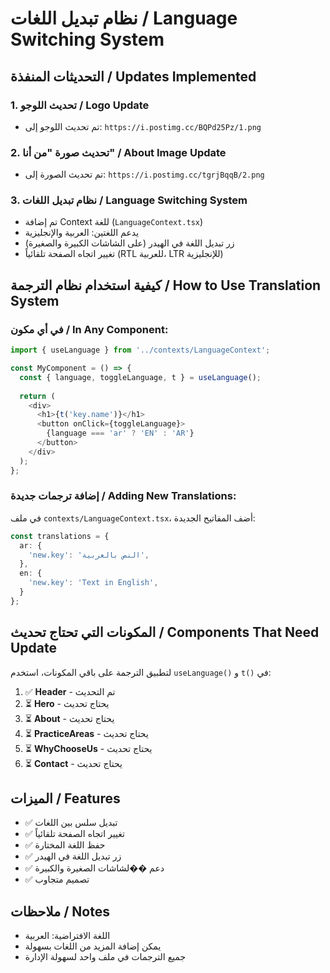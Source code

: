 # نظام تبديل اللغات / Language Switching System

## التحديثات المنفذة / Updates Implemented

### 1. تحديث اللوجو / Logo Update
- تم تحديث اللوجو إلى: `https://i.postimg.cc/BQPd25Pz/1.png`

### 2. تحديث صورة "من أنا" / About Image Update
- تم تحديث الصورة إلى: `https://i.postimg.cc/tgrjBqqB/2.png`

### 3. نظام تبديل اللغات / Language Switching System
- تم إضافة Context للغة (`LanguageContext.tsx`)
- يدعم اللغتين: العربية والإنجليزية
- زر تبديل اللغة في الهيدر (على الشاشات الكبيرة والصغيرة)
- تغيير اتجاه الصفحة تلقائياً (RTL للعربية، LTR للإنجليزية)

## كيفية استخدام نظام الترجمة / How to Use Translation System

### في أي مكون / In Any Component:

```typescript
import { useLanguage } from '../contexts/LanguageContext';

const MyComponent = () => {
  const { language, toggleLanguage, t } = useLanguage();
  
  return (
    <div>
      <h1>{t('key.name')}</h1>
      <button onClick={toggleLanguage}>
        {language === 'ar' ? 'EN' : 'AR'}
      </button>
    </div>
  );
};
```

### إضافة ترجمات جديدة / Adding New Translations:

في ملف `contexts/LanguageContext.tsx`، أضف المفاتيح الجديدة:

```typescript
const translations = {
  ar: {
    'new.key': 'النص بالعربية',
  },
  en: {
    'new.key': 'Text in English',
  }
};
```

## المكونات التي تحتاج تحديث / Components That Need Update

لتطبيق الترجمة على باقي المكونات، استخدم `useLanguage()` و `t()` في:

1. ✅ **Header** - تم التحديث
2. ⏳ **Hero** - يحتاج تحديث
3. ⏳ **About** - يحتاج تحديث
4. ⏳ **PracticeAreas** - يحتاج تحديث
5. ⏳ **WhyChooseUs** - يحتاج تحديث
6. ⏳ **Contact** - يحتاج تحديث

## الميزات / Features

- ✅ تبديل سلس بين اللغات
- ✅ تغيير اتجاه الصفحة تلقائياً
- ✅ حفظ اللغة المختارة
- ✅ زر تبديل اللغة في الهيدر
- ✅ دعم ��لشاشات الصغيرة والكبيرة
- ✅ تصميم متجاوب

## ملاحظات / Notes

- اللغة الافتراضية: العربية
- يمكن إضافة المزيد من اللغات بسهولة
- جميع الترجمات في ملف واحد لسهولة الإدارة
